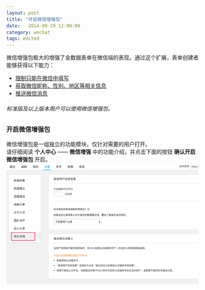 ```yaml
---
layout: post
title: "开启微信增强包"
date:   2014-09-29 12:00:09
category: wechat
tags: edited
---
```


微信增强包极大的增强了金数据表单在微信端的表现。通过这个扩展，表单创建者能够获得以下能力：

* [限制只能在微信中填写](wechat-only.html)
* [获取微信昵称、性别、地区等相关信息](wechat-personal-info.html)
* [推送微信消息](wechat-push.html)

###### 标准版及以上版本用户可以使用微信增强包。

### 开启微信增强包
微信增强包是一组独立的功能模块，仅针对需要的用户打开。  
请仔细阅读 **个人中心** —— **微信增强** 中的功能介绍，并点击下面的按钮 **确认开启微信增强包** 开启。	
![](/images/enable-wechat-pack-1.png)

